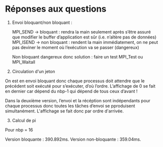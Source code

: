 # Réponses aux questions

1. Envoi bloquant/non bloquant :


	MPI_SEND -> bloquant : rendra la main seulement après s’être assuré que modifier le buffer d’application est sûr (i.e. n’altère pas de données)
	MPI_ISEND -> non bloquant : rendent la main immédiatement, on ne peut pas deviner le moment où l’exécution va se passer (dangereux)

	Non bloquant dangereux donc solution : faire un test MPI_Test ou MPI_Waitall




2. Circulation d'un jeton 

On est en envoi bloquant donc chaque processus doit attendre que le précédent soit exécuté pour s’exécuter, d’où l’ordre. 
L’affichage de 0 se fait en dernier car dépend du nbp-1 qui dépend de tous ceux d’avant !

Dans la deuxième version, l’envoi et la récéption sont indépendants pour chaque processus donc toutes les tâches d’envoi se pproduisent simultanément. L'affichage se fait donc par ordre d'arrivée.


3. Calcul de pi 


Pour nbp = 16

Version bloquante : 390.892ms.
Version non-bloquante : 359.04ms.
